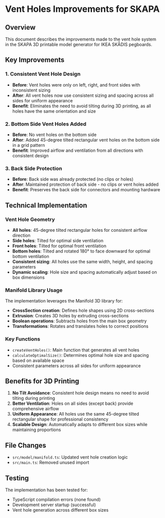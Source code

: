 # Vent Holes Improvements for SKAPA

## Overview
This document describes the improvements made to the vent hole system in the SKAPA 3D printable model generator for IKEA SKÅDIS pegboards.

## Key Improvements

### 1. **Consistent Vent Hole Design**
- **Before**: Vent holes were only on left, right, and front sides with inconsistent sizing
- **After**: All vent holes now use consistent sizing and spacing across all sides for uniform appearance
- **Benefit**: Eliminates the need to avoid tilting during 3D printing, as all holes have the same orientation and size

### 2. **Bottom Side Vent Holes Added**
- **Before**: No vent holes on the bottom side
- **After**: Added 45-degree tilted rectangular vent holes on the bottom side in a grid pattern
- **Benefit**: Improved airflow and ventilation from all directions with consistent design

### 3. **Back Side Protection**
- **Before**: Back side was already protected (no clips or holes)
- **After**: Maintained protection of back side - no clips or vent holes added
- **Benefit**: Preserves the back side for connectors and mounting hardware

## Technical Implementation

### Vent Hole Geometry
- **All holes**: 45-degree tilted rectangular holes for consistent airflow direction
- **Side holes**: Tilted for optimal side ventilation
- **Front holes**: Tilted for optimal front ventilation  
- **Bottom holes**: Tilted and rotated 180° to face downward for optimal bottom ventilation
- **Consistent sizing**: All holes use the same width, height, and spacing parameters
- **Dynamic scaling**: Hole size and spacing automatically adjust based on box dimensions

### Manifold Library Usage
The implementation leverages the Manifold 3D library for:
- **CrossSection creation**: Defines hole shapes using 2D cross-sections
- **Extrusion**: Creates 3D holes by extruding cross-sections
- **Boolean operations**: Subtracts holes from the main box geometry
- **Transformations**: Rotates and translates holes to correct positions

### Key Functions
- `createVentHoles()`: Main function that generates all vent holes
- `calculateOptimalSize()`: Determines optimal hole size and spacing based on available space
- Consistent parameters across all sides for uniform appearance

## Benefits for 3D Printing

1. **No Tilt Avoidance**: Consistent hole design means no need to avoid tilting during printing
2. **Better Ventilation**: Holes on all sides (except back) provide comprehensive airflow
3. **Uniform Appearance**: All holes use the same 45-degree tilted rectangular shape for professional consistency
4. **Scalable Design**: Automatically adapts to different box sizes while maintaining proportions

## File Changes
- `src/model/manifold.ts`: Updated vent hole creation logic
- `src/main.ts`: Removed unused import

## Testing
The implementation has been tested for:
- TypeScript compilation errors (none found)
- Development server startup (successful)
- Vent hole generation across different box sizes